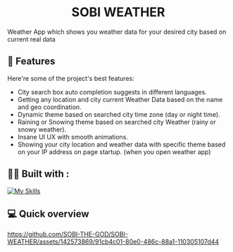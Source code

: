 <h1 align="center" id="title">SOBI WEATHER</h1>

<p id="description">Weather App which shows you weather data for your desired city based on current real data</p>

<h2>🧐 Features</h2>

Here're some of the project's best features:

-   City search box auto completion suggests in different languages.
-   Getting any location and city current Weather Data based on the name and geo coordination.
-   Dynamic theme based on searched city time zone (day or night time).
-   Raining or Snowing theme based on searched city Weather (rainy or snowy weather).
-   Insane UI UX with smooth animations.
-   Showing your city location and weather data with specific theme based on your IP address on page startup. (when you open weather app)

<h2>👨‍💻 Built with :</h2>

[![My Skills](https://skillicons.dev/icons?i=js,gulp,sass,html)](https://skillicons.dev)

<h2>💻 Quick overview</h2>


https://github.com/SOBI-THE-GOD/SOBI-WEATHER/assets/142573869/91cb4c01-80e0-486c-88a1-110305107d44

